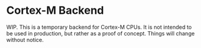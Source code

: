 # Cortex-M Backend

WIP. This is a temporary backend for Cortex-M CPUs. It is not intended to be used in production, but rather as a proof of concept. Things will change without notice.

